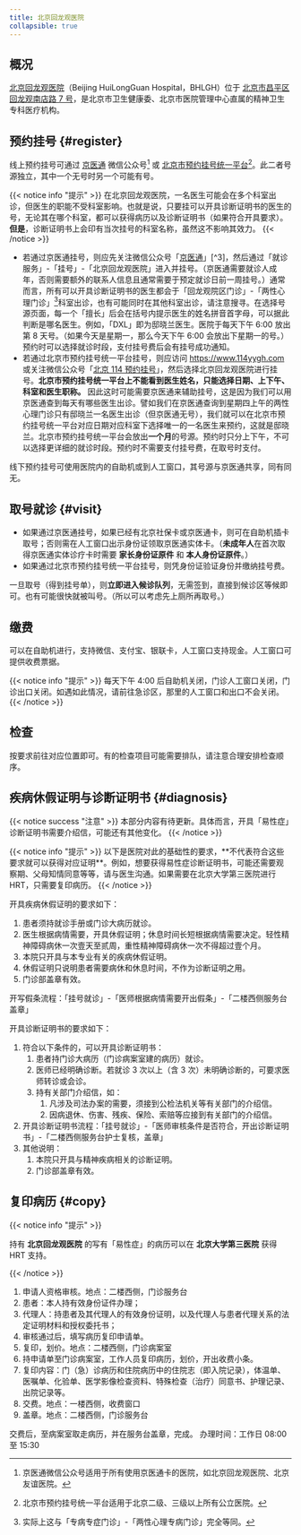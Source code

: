```yaml
---
title: 北京回龙观医院
collapsible: true
---
```


## 概况

[北京回龙观医院](https://bhlgh.com)（Beijing HuiLongGuan Hospital，BHLGH）位于 [北京市昌平区回龙观南店路 7 号](https://amap.com/place/B000A0989A)，是北京市卫生健康委、北京市医院管理中心直属的精神卫生专科医疗机构。

## 预约挂号 {#register}

线上预约挂号可通过 [京医通](weixin://jingyitong_kefu) 微信公众号[^1] 或 [北京市预约挂号统一平台](https://www.114yygh.com)[^2]。此二者号源独立，其中一个无号时另一个可能有号。

{{< notice info "提示" >}}
在北京回龙观医院，一名医生可能会在多个科室出诊，但医生的职能不受科室影响。也就是说，只要挂可以开具诊断证明书的医生的号，无论其在哪个科室，都可以获得病历以及诊断证明书（如果符合开具要求）。**但是**，诊断证明书上会印有当次挂号的科室名称，虽然这不影响其效力。
{{< /notice >}}

- 若通过京医通挂号，则应先关注微信公众号「[京医通](weixin://jingyitong_kefu)」[^3]，然后通过「就诊服务」-「挂号」-「北京回龙观医院」进入并挂号。（京医通需要就诊人成年，否则需要额外的联系人信息且通常需要于预定就诊日前一周挂号。）通常而言，所有可以开具诊断证明书的医生都会于「回龙观院区门诊」-「两性心理门诊」[^4]科室出诊，也有可能同时在其他科室出诊，请注意搜寻。在选择号源页面，每一个「擅长」后会在括号内提示医生的姓名拼音首字母，可以据此判断是哪名医生。例如，「DXL」即为邸晓兰医生。医院于每天下午 6:00 放出第 8 天号。（如果今天是星期一，那么今天下午 6:00 会放出下星期一的号。）预约时可以选择就诊时段，支付挂号费后会有挂号成功通知。
- 若通过北京市预约挂号统一平台挂号，则应访问 <https://www.114yygh.com> 或关注微信公众号「[北京 114 预约挂号](weixin://beijing114guahao)」，然后选择北京回龙观医院进行挂号。**北京市预约挂号统一平台上不能看到医生姓名，只能选择日期、上下午、科室和医生职称。** 因此这时可能需要京医通来辅助挂号，这是因为我们可以用京医通查到每天有哪些医生出诊。譬如我们在京医通查询到星期四上午的两性心理门诊只有邸晓兰一名医生出诊（但京医通无号），我们就可以在北京市预约挂号统一平台对应日期对应科室下选择唯一的一名医生来预约，这就是邸晓兰。北京市预约挂号统一平台会放出**一个月**的号源。预约时只分上下午，不可以选择更详细的就诊时段。预约时不需要支付挂号费，在取号时支付。

线下预约挂号可使用医院内的自助机或到人工窗口，其号源与京医通共享，同有同无。

## 取号就诊 {#visit}

- 如果通过京医通挂号，如果已经有北京社保卡或京医通卡，则可在自助机插卡取号；否则需在人工窗口出示身份证领取京医通实体卡。（**未成年人**在首次取得京医通实体诊疗卡时需要 **家长身份证原件** 和 **本人身份证原件**。）
- 如果通过北京市预约挂号统一平台挂号，则凭身份证验证身份并缴纳挂号费。

一旦取号（得到挂号单），则**立即进入候诊队列**，无需签到，直接到候诊区等候即可。也有可能很快就被叫号。（所以可以考虑先上厕所再取号。）

## 缴费

可以在自助机进行，支持微信、支付宝、银联卡，人工窗口支持现金。人工窗口可提供收费票据。

{{< notice info "提示" >}}
每天下午 4:00 后自助机关闭，门诊人工窗口关闭，门诊出口关闭。如遇如此情况，请前往急诊区，那里的人工窗口和出口不会关闭。
{{< /notice >}}

## 检查

按要求前往对应位置即可。有的检查项目可能需要排队，请注意合理安排检查顺序。

## 疾病休假证明与诊断证明书 {#diagnosis}

{{< notice success "注意" >}}
本部分内容有待更新。具体而言，开具「易性症」诊断证明书需要介绍信，可能还有其他变化。
{{< /notice >}}
</p>
{{< notice info "提示" >}}
以下是医院对此的基础性的要求，**不代表符合这些要求就可以获得对应证明**。例如，想要获得易性症诊断证明书，可能还需要观察期、父母知情同意等等，请与医生沟通。如果需要在北京大学第三医院进行 HRT，只需要复印病历。
{{< /notice >}}

开具疾病休假证明的要求如下：

1. 患者须持就诊手册或门诊大病历就诊。
1. 医生根据病情需要，开具休假证明；休息时间长短根据病情需要决定。轻性精神障碍病休一次壹天至贰周，重性精神障碍病休一次不得超过壹个月。
1. 本院只开具与本专业有关的疾病休假证明。
1. 休假证明只说明患者需要病休和休息时间，不作为诊断证明之用。
1. 门诊部盖章有效。

开写假条流程：「挂号就诊」-「医师根据病情需要开出假条」-「二楼西侧服务台盖章」

开具诊断证明书的要求如下：

1. 符合以下条件的，可以开具诊断证明书：
   1. 患者持门诊大病历（门诊病案室建的病历）就诊。
   1. 医师已经明确诊断。若就诊 3 次以上（含 3 次）未明确诊断的，可要求医师转诊或会诊。
   1. 持有关部门介绍信，如：
      1. 凡涉及司法办案的需要，须接到公检法机关等有关部门的介绍信。
      1. 因病退休、伤害、残疾、保险、索赔等应接到有关部门的介绍信。
1. 开具诊断证明书流程：「挂号就诊」-「医师审核条件是否符合，开出诊断证明书」-「二楼西侧服务台护士复核，盖章」
1. 其他说明：
   1. 本院只开具与精神疾病相关的诊断证明。
   1. 门诊部盖章有效。

## 复印病历 {#copy}

{{< notice info "提示" >}}

持有 **北京回龙观医院** 的写有「易性症」的病历可以在 **北京大学第三医院** 获得 HRT 支持。

{{< /notice >}}

1. 申请人资格审核。地点：二楼西侧，门诊服务台
1. 患者：本人持有效身份证件办理；
1. 代理人：持患者及其代理人的有效身份证明，以及代理人与患者代理关系的法定证明材料和授权委托书；
1. 审核通过后，填写病历复印申请单。
1. 复印，划价。地点：二楼西侧，门诊病案室
1. 持申请单至门诊病案室，工作人员复印病历，划价，开出收费小条。
1. 复印内容：门（急）诊病历和住院病历中的住院志（即入院记录），体温单、医嘱单、化验单、医学影像检查资料、特殊检查（治疗）同意书、护理记录、出院记录等。
1. 交费。地点：一楼西侧，收费窗口
1. 盖章。地点：二楼西侧，门诊服务台

交费后，至病案室取走病历，并在服务台盖章，完成。
办理时间：工作日 08:00 至 15:30

[^1]: 京医通微信公众号适用于所有使用京医通卡的医院，如北京回龙观医院、北京友谊医院。
[^2]: 北京市预约挂号统一平台适用于北京二级、三级以上所有公立医院。
[^4]: 实际上这与「专病专症门诊」-「两性心理专病门诊」完全等同。

